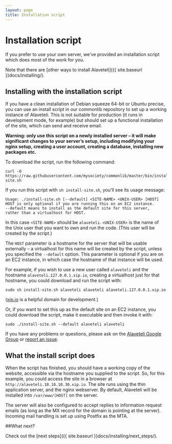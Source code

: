 ```yaml
---
layout: page
title: Installation script
---
```


# Installation  script

<p class="lead">
  If you prefer to use your own server, we've provided an installation script which does most of the work for you.
</p>

Note that there are [other ways to install Alaveteli]({{ site.baseurl }}docs/installing/).

## Installing with the installation script

If you have a clean installation of Debian squeeze 64-bit or Ubuntu precise, you can
use an install script in our commonlib repository to set up a working instance
of Alaveteli. This is not suitable for production (it runs in development mode,
for example) but should set up a functional installation of the site, which can send and receive email.

**Warning: only use this script on a newly installed server – it will make
significant changes to your server’s setup, including modifying your nginx
setup, creating a user account, creating a database, installing new packages
etc.**

To download the script, run the following command:

    curl -O https://raw.githubusercontent.com/mysociety/commonlib/master/bin/install-site.sh

If you run this script with `sh install-site.sh`, you'll see its usage message:

    Usage: ./install-site.sh [--default] <SITE-NAME> <UNIX-USER> [HOST]
    HOST is only optional if you are running this on an EC2 instance.
    --default means to install as the default site for this server,
    rather than a virtualhost for HOST.

In this case `<SITE-NAME>` should be `alaveteli`. `<UNIX-USER>` is the name of
the Unix user that you want to own and run the code. (This user will be created
by the script.)

The `HOST` parameter is a hostname for the server that will be usable
externally – a virtualhost for this name will be created by the script, unless
you specified the `--default` option. This parameter is optional if you are on
an EC2 instance, in which case the hostname of that instance will be used.

For example, if you wish to use a new user called `alaveteli` and the hostname
`alaveteli.127.0.0.1.xip.io`, creating a virtualhost just for that hostname,
you could download and run the script with:

    sudo sh install-site.sh alaveteli alaveteli alaveteli.127.0.0.1.xip.io

([xip.io](http://xip.io/) is a helpful domain for development.)

Or, if you want to set this up as the default site on an EC2 instance, you
could download the script, make it executable and then invoke it with:

    sudo ./install-site.sh --default alaveteli alaveteli

If you have any problems or questions, please ask on the [Alaveteli Google
    Group](https://groups.google.com/forum/#!forum/alaveteli-dev) or [report an
    issue](https://github.com/mysociety/alaveteli/issues?state=open).

## What the install script does

When the script has finished, you should have a working copy of the website,
accessible via the hostname you supplied to the script. So, for this example, you could access the site in a browser at `http://alaveteli.10.10.10.30.xip.io`. The site runs using the thin application server, and the nginx webserver. By default, Alaveteli will be installed into `/var/www/[HOST]` on the server.

The server will also be configured to accept replies to information request emails (as long as the MX record for the domain is pointing at the server). Incoming mail handling is set up using Postfix as the MTA.

##What next?

Check out the [next steps]({{ site.baseurl }}docs/installing/next_steps/).



